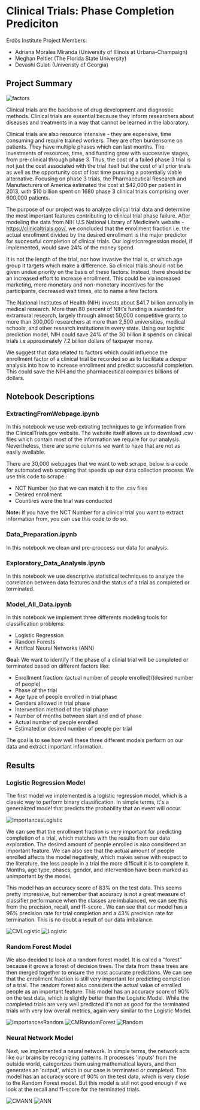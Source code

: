 # Clinical Trials: Phase Completion Prediciton

Erdös Institute Project 
Members: 

  - Adriana Morales Miranda (University of Illinois at Urbana-Champaign) 
  - Meghan Peltier (The Florida State University) 
  - Devashi Gulati (Univeristy of Georgia) 

## Project Summary 

![factors](factors.png)

Clinical trials are the backbone of drug development and diagnostic methods. Clinical trials are essential because they inform researchers about diseases and treatments in a way that cannot be learned in the laboratory.

Clinical trials are also resource intensive - they are expensive, time consuming and require trained workers. They are often burdensome on patients. They have multiple phases which can last months. The investments of resources, time, and funding grow with successive stages, from pre-clinical through phase 3. Thus, the cost of a failed phase 3 trial is not just the cost associated with the trial itself but the cost of all prior trials as well as the opportunity cost of lost time pursuing a potentially viable alternative. Focusing on phase 3 trials, the Pharmaceutical Research and Manufacturers of America estimated the cost at $42,000 per patient in 2013, with $10 billion spent on 1680 phase 3 clinical trials comprising over 600,000 patients.

The purpose of our project was to analyze clinical trial data and determine the most important features contributing to clinical trial phase failure. After modeling the data from NIH U.S National Library of Medicine’s website - https://clinicaltrials.gov/, we concluded that the enrollment fraction i.e.  the actual enrollment divided by the desired enrollment is the major predictor for successful completion of clinical trials. Our logisticnregression model, if implemented, would save 24% of the money spend.

It is not the length of the trial, nor how invasive the trial is, or which age group it targets which make a difference. So clinical trials should not be given undue priority on the basis of these factors. Instead, there should be an increased effort to increase enrollment. This could be via increased marketing, more monetary and non-monetary incentives for the participants, decreased wait times, etc to name a few factors. 

The National Institutes of Health (NIH) invests about $41.7 billion annually in medical research. More than 80 percent of NIH’s funding is awarded for extramural research, largely through almost 50,000 competitive grants to more than 300,000 researchers at more than 2,500 universities, medical schools, and other research institutions in every state. Using our logistic prediction model, NIH could save 24% of the 30 billion it spends on clinical trials i.e approximately 7.2 billion dollars of taxpayer money. 

We suggest that data related to factors which could influence the enrollment factor of a clinical trial be recorded so as to facilitate a deeper analysis into how to increase enrollment and predict successful completion. This could save the NIH and the pharmaceutical companies billions of dollars. 


## Notebook Descriptions

### ExtractingFromWebpage.ipynb

In this notebook we use web extrating techniques to ge information from the ClinicalTrials.gov website. The website itself allows us to download .csv files which contain most of the information we require for our analysis. Nevertheless, there are some columns we want to have that are not as easily available.

There are 30,000 webpages that we want to web scrape, below is a code for automated web scraping that speeds up our data collection process. We use this code to scrape :

  - NCT Number (so that we can match it to the .csv files
  - Desired enrollment
  - Countires were the trial was conducted

**Note:** If you have the NCT Number for a clinical trial you want to extract information from, you can use this code to do so.

### Data_Preparation.ipynb

In this notebook we clean and pre-proccess our data for analysis. 

### Exploratory_Data_Analysis.ipynb

In this notebook we use descriptive statistical techniques to analyze the correlation between data features and the status of a trial as completed or terminated.

### Model_All_Data.ipynb 

In this notebook we implement three differents modeling tools for classification problems:

  - Logistic Regression
  - Random Forests
  - Artifical Neural Networks (ANN)

**Goal:** We want to identify if the phase of a clinial trial will be completed or terminated based on different factors like:

  - Enrollment fraction: (actual number of people enrolled)/(desired number of people)
  - Phase of the trial
  - Age type of people enrolled in trial phase
  - Genders allowed in trial phase
  - Intervention method of the trial phase
  - Number of months between start and end of phase
  - Actual number of people enrolled
  - Estimated or desired number of people per trial

The goal is to see how well these three different models perform on our data and extract important information.


## Results 

### Logistic Regression Model

The first model we implemented is a  logistic regression model, which is a classic  way to perform binary classification. In simple terms, it's a generalized model that predicts the probability that an event will occur. 

![ImportancesLogistic](/Images/Importances_Logistic2.png)

We can see that the enrollment fraction is very important for predicting completion of a trial, which matches with the results from our data exploration. The desired amount of people enrolled is also considered an important feature. We can also see that the actual amount of people enrolled affects the model negatively, which makes sense with respect to the literature, the less people in a trial the more difficult it is to complete it. Months, age type, phases, gender, and intervention have been marked as unimportant by the model.
 
This model has an accuracy score of 83% on the test data. This seems pretty impressive, but remember that accuracy is not a great measure of classifier performance when the classes are imbalanced, we can see this from the precision, recall, and f1-score . We can see that our model has a 96% precision rate for trial completion and a 43% precision rate for termination. This is no doubt a result of our data imbalance. 

![CMLogistic](/Images/CM_Logistic2.png)
![Logistic](/Images/Logistic.png)

### Random Forest Model

We also decided to look at a random forest model. It is called a “forest” because it grows a forest of decision trees. The data from these trees are then merged together to ensure the most accurate predictions. We can see that the enrollment fraction is still very important for predicting completion of a trial. The random forest also considers the actual value of enrolled people as an important feature. This model has an accuracy score of 90% on the test data, which is slightly better than the Logistic Model. While the completed trials are very well predicted it's not as good for the terminated trials with very low overall metrics, again very similar to the Logistic Model. 

![ImportancesRandom](/Images/Importances_RandomForest.png)
![CMRandomForest](/Images/CM_RandomForest.png)
![Random](/Images/RandomForest.png)

### Neural Network Model

Next, we implemented a neural network. In simple terms, the network acts like our brains by recognizing patterns. It processes 'inputs' from the outside world, categorizes them using mathematical layers, and then generates an 'output', which in our case is terminated or completed. This model has an accuracy score of 90% on the test data, which is very close to the Random Forest model. But this model is still not good enough if we look at the recall and f1-score for the terminated trials. 

![CMANN](/Images/CM_ANN.png)
![ANN](/Images/ANN.png)



